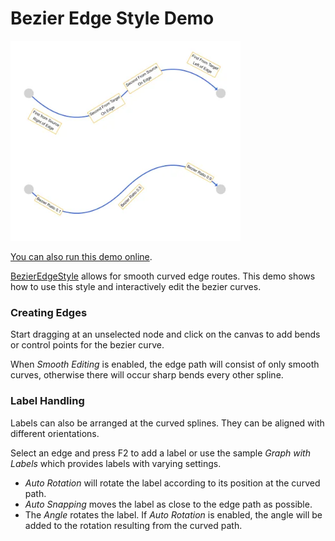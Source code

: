 <!--
 //////////////////////////////////////////////////////////////////////////////
 // @license
 // This file is part of yFiles for HTML.
 // Use is subject to license terms.
 //
 // Copyright (c) by yWorks GmbH, Vor dem Kreuzberg 28,
 // 72070 Tuebingen, Germany. All rights reserved.
 //
 //////////////////////////////////////////////////////////////////////////////
-->
# Bezier Edge Style Demo

<img src="../../../doc/demo-thumbnails/bezier-edge-style.webp" alt="demo-thumbnail" height="320"/>

[You can also run this demo online](https://www.yfiles.com/demos/style/bezieredgestyle/).

[BezierEdgeStyle](https://docs.yworks.com/yfileshtml/#/api/BezierEdgeStyle) allows for smooth curved edge routes. This demo shows how to use this style and interactively edit the bezier curves.

### Creating Edges

Start dragging at an unselected node and click on the canvas to add bends or control points for the bezier curve.

When _Smooth Editing_ is enabled, the edge path will consist of only smooth curves, otherwise there will occur sharp bends every other spline.

### Label Handling

Labels can also be arranged at the curved splines. They can be aligned with different orientations.

Select an edge and press F2 to add a label or use the sample _Graph with Labels_ which provides labels with varying settings.

- _Auto Rotation_ will rotate the label according to its position at the curved path.
- _Auto Snapping_ moves the label as close to the edge path as possible.
- The _Angle_ rotates the label. If _Auto Rotation_ is enabled, the angle will be added to the rotation resulting from the curved path.
